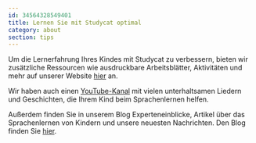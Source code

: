 ```yaml
---
id: 34564328549401
title: Lernen Sie mit Studycat optimal
category: about
section: tips
---
```

Um die Lernerfahrung Ihres Kindes mit Studycat zu verbessern, bieten wir zusätzliche Ressourcen wie ausdruckbare Arbeitsblätter, Aktivitäten und mehr auf unserer Website [hier](https://studycat.com/learn/) an.

Wir haben auch einen [YouTube-Kanal](https://www.youtube.com/@learnwithstudycat) mit vielen unterhaltsamen Liedern und Geschichten, die Ihrem Kind beim Sprachenlernen helfen.

Außerdem finden Sie in unserem Blog Experteneinblicke, Artikel über das Sprachenlernen von Kindern und unsere neuesten Nachrichten. Den Blog finden Sie [hier](https://studycat.com/blog/).

